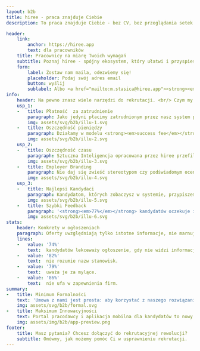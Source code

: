 ```yaml
---
layout: b2b
title: hiree - praca znajduje Ciebie
description: To praca znajduje Ciebie - bez CV, bez przeglądania setek ofert. Hiree rozumie Twoje potrzeby i dobiera idealne stanowiska - szybko i z korzyścią dla Twoich zarobków.

header:
    link:
        anchor: https://hiree.app
        text: dla pracowników
    title: Pracownicy na miarę Twoich wymagań
    subtitle: Poznaj hiree - spójny ekosystem, który ułatwi i przyspieszy Twoje procesy rekrutacyjne oraz podniesie jakość otrzymywanych zgłoszeń. 
    form:
        label: Zostaw nam maila, odezwiemy się!
        placeholder: Podaj swój adres email
        button: wyślij
        sublabel: Albo <a href="mailto:m.stasica@hiree.app"><strong><em>napisz do nas</em></strong></a>
info:
    header: Na pewno znasz wiele narzędzi do rekrutacji. <br/> Czym my się wyróżniamy?
    usp_1:
    -   title: Płatność  za zatrudnienie
        paragraph: Jako jedyni płacimy zatrudnionym przez nasz system pracownikom! Wystarczy, że zostaną u Ciebie po okresie próbnym. Tym samym zyskujesz dodatkowo ich większą motywację, a jednocześnie nie ciążą na Tobie w związku z tym żadne niedogodności - tylko korzyści wizerunkowe.
        img: assets/svg/b2b/illu-1.svg
    -   title: Oszczędność pieniędzy
        paragraph: Działamy w modelu <strong><em>success fee</em></strong>, więc płacisz tylko za zatrudnionych pracowników. Oprócz pierwszego, bo tego zatrudniasz za darmo! · Nie płacisz za korzystanie z narzędzi · Nie płacisz za tworzenie ofert · Nie płacisz za przeglądanie zgłoszeń Dzięki temu, że korzystamy ze Sztucznej Inteligencji, oszczędzasz pieniądze i zmniejszasz koszty operacyjne - do przeglądania dostajesz bowiem tylko te osoby, które mają wymagane przez Ciebie umiejętności.
        img: assets/svg/b2b/illu-2.svg
    usp_2:
    -   title: Oszczędność czasu
        paragraph: Sztuczna Inteligencja opracowana przez hiree przefiltruje za Ciebie zgłoszenia i pokaże Ci tylko te osoby, które spełniają Twoje wymagania. To ogromna oszczędność czasu dla Twojego zespołu, który będzie mógł się skupić na dalszych etapach wyboru przyszłego pracownika.
        img: assets/svg/b2b/illu-3.svg
    -   title: Employer Branding
        paragraph: Nie daj się zwieść stereotypom czy podświadomym ocenianiem po wyglądzie czy płci. Nasz algorytm obiektywnie porówna umiejętności i doświadczenie, abyś następnie mógł osobiście poznać / zweryfikować najlepiej pasujących kandydatów. Dzięki temu budujesz pozytywną opinię o swojej firmie.
        img: assets/svg/b2b/illu-4.svg
    usp_3:
    -   title: Najlepsi Kandydaci
        paragraph: Kandydatom, których zobaczysz w systemie, przypiszemy <strong><em>fitness score</em></strong>. To wskaźnik, dzięki któremu od razu zobaczysz najbardziej dopasowane do Twojego ogłoszenia osoby. Obiektywnie uporządkujemy dla Ciebie kandydatów według ich umiejętności i doświadczenia, bez ingerencji człowieka.
        img: assets/svg/b2b/illu-5.svg
    -   title: Szybki Feedback
        paragraph: '<strong><em>77%</em></strong> kandydatów oczekuje informacji o tym, dlaczego zostali odrzuceni, a <strong><em>81%</em></strong>, mimo chęci, nie miało możliwości skomentowania procesu. U nas po każdej rekrutacji wymieniasz się z kandydatem feedbackiem. Zrobisz to szybko, od razu po podjęciu decyzji. Kandydat nie widzi Twojego feedbacku, dopóki sam nie oceni procesu rekrutacyjnego. Zyskujesz zatem podwójnie: dostajesz plus za feedback dla kandydata i informację na temat procesu rekrutacyjnego.'
        img: assets/svg/b2b/illu-6.svg
stats:
    header: Konkrety w ogłoszeniach
    paragraph: Oferty uwzględniają tylko istotne informacje, nie marnują czasu żadnej ze stron. Skupiasz się tylko na tym, czego naprawdę szukasz w pracowniku. A do tego Twoje widełki finansowe nie zawisną na słupie ogłoszeniowym - będzie je znać tylko AI, która dopasuje pod nie kandydata.
    lines:
    -   value: '74%'
        text:  kandydatów lekceważy ogłoszenie, gdy nie widzi informacji o zarobkach.
    -   value: '82%'
        text:  nie rozumie nazw stanowisk.
    -   value: '79%'
        text:  uważa je za mylące.
    -   value: '86%'
        text:  nie ufa w zapewnienia firm.
summary:
-   title: Minimum Formalności
    text: 'Umowa z nami jest prosta: aby korzystać z naszego rozwiązania, wystarczy jedynie akceptacja regulaminu. Nie znajdziesz tu kruczków prawnych, a do tego gwarantujemy poufność i zgodność naszego działania z wytycznymi RODO. Będziemy współpracować zdalnie, bezpiecznie i szybko.'
    img: assets/svg/b2b/formal.svg
-   title: Maksimum Innowacyjności
    text: Portal pracodawcy i aplikacja mobilna dla kandydatów to nowy ekosystem, którego zastosowanie podniesie innowacyjność Twojej firmy i zaufanie do niej. Wybierając nasze narzędzia, korzystasz z zaawansowanej technologii i ustawiasz się na czele wyścigu o jak najlepsze dopasowania kandydatów w 2021.
    img: assets/img/b2b/app-preview.png
footer:
    title: Masz pytania? Chcesz dołączyć do rekrutacyjnej rewolucji?
    subtitle: Omówmy, jak możemy pomóc Ci w usprawnieniu rekrutacji.
---
```

